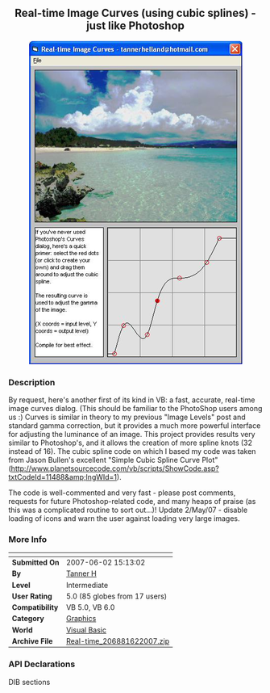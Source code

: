 ﻿<div align="center">

## Real\-time Image Curves \(using cubic splines\) \- just like Photoshop

<img src="PIC20075121521173198.jpg">
</div>

### Description

By request, here's another first of its kind in VB: a fast, accurate, real-time image curves dialog. (This should be familiar to the PhotoShop users among us :) Curves is similar in theory to my previous "Image Levels" post and standard gamma correction, but it provides a much more powerful interface for adjusting the luminance of an image. This project provides results very similar to Photoshop's, and it allows the creation of more spline knots (32 instead of 16). The cubic spline code on which I based my code was taken from Jason Bullen's excellent "Simple Cubic Spline Curve Plot" (http://www.planetsourcecode.com/vb/scripts/ShowCode.asp?txtCodeId=11488&amp;lngWId=1).

The code is well-commented and very fast - please post comments, requests for future Photoshop-related code, and many heaps of praise (as this was a complicated routine to sort out...)! Update 2/May/07 - disable loading of icons and warn the user against loading very large images.
 
### More Info
 


<span>             |<span>
---                |---
**Submitted On**   |2007-06-02 15:13:02
**By**             |[Tanner H](https://github.com/Planet-Source-Code/PSCIndex/blob/master/ByAuthor/tanner-h.md)
**Level**          |Intermediate
**User Rating**    |5.0 (85 globes from 17 users)
**Compatibility**  |VB 5\.0, VB 6\.0
**Category**       |[Graphics](https://github.com/Planet-Source-Code/PSCIndex/blob/master/ByCategory/graphics__1-46.md)
**World**          |[Visual Basic](https://github.com/Planet-Source-Code/PSCIndex/blob/master/ByWorld/visual-basic.md)
**Archive File**   |[Real\-time\_206881622007\.zip](https://github.com/Planet-Source-Code/tanner-h-real-time-image-curves-using-cubic-splines-just-like-photoshop__1-68577/archive/master.zip)

### API Declarations

DIB sections





